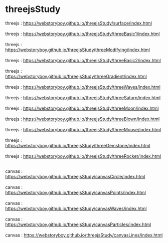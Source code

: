 # threejsStudy

threejs : https://webstoryboy.github.io/threejsStudy/surface/index.html <br><br>
threejs : https://webstoryboy.github.io/threejsStudy/threeBasic1/index.html <br><br>
threejs : https://webstoryboy.github.io/threejsStudy/threeModifying/index.html <br><br>
threejs : https://webstoryboy.github.io/threejsStudy/threeBasic2/index.html <br><br>
threejs : https://webstoryboy.github.io/threejsStudy/threeGradient/index.html <br><br>
threejs : https://webstoryboy.github.io/threejsStudy/threeWaves/index.html <br><br>
threejs : https://webstoryboy.github.io/threejsStudy/threeSaturn/index.html <br><br>
threejs : https://webstoryboy.github.io/threejsStudy/threeMoon/index.html <br><br>
threejs : https://webstoryboy.github.io/threejsStudy/threeBlown/index.html <br><br>
threejs : https://webstoryboy.github.io/threejsStudy/threeMouse/index.html <br><br>
threejs : https://webstoryboy.github.io/threejsStudy/threeGemstone/index.html <br><br>
threejs : https://webstoryboy.github.io/threejsStudy/threeRocket/index.html <br><br>

canvas : https://webstoryboy.github.io/threejsStudy/canvasCircle/index.html <br><br>
canvas : https://webstoryboy.github.io/threejsStudy/canvasPoints/index.html <br><br>
canvas : https://webstoryboy.github.io/threejsStudy/canvasWaves/index.html <br><br>
canvas : https://webstoryboy.github.io/threejsStudy/canvasParticles/index.html <br><br>
canvas : https://webstoryboy.github.io/threejsStudy/canvasLines/index.html <br><br>
 